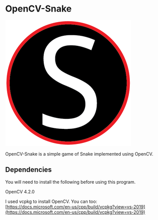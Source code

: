# OpenCV-Snake
![Snake Logo](assets/logo.png)
 
 OpenCV-Snake is a simple game of Snake implemented using OpenCV.
 

 ## Dependencies
 You will need to install the following before using this program.

 OpenCV 4.2.0

 I used vcpkg to install OpenCV. You can too: [https://docs.microsoft.com/en-us/cpp/build/vcpkg?view=vs-2019](https://docs.microsoft.com/en-us/cpp/build/vcpkg?view=vs-2019)
